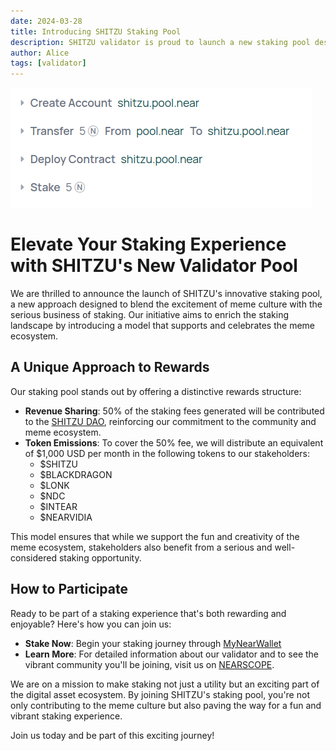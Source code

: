```yaml
---
date: 2024-03-28
title: Introducing SHITZU Staking Pool
description: SHITZU validator is proud to launch a new staking pool designed to celebrate the vibrant meme ecosystem and add a fun element to staking.
author: Alice
tags: [validator]
---
```


![thumbnail](./thumbnail.png)

# Elevate Your Staking Experience with SHITZU's New Validator Pool

We are thrilled to announce the launch of SHITZU's innovative staking pool, a new approach designed to blend the excitement of meme culture with the serious business of staking. Our initiative aims to enrich the staking landscape by introducing a model that supports and celebrates the meme ecosystem.

## A Unique Approach to Rewards

Our staking pool stands out by offering a distinctive rewards structure:

- **Revenue Sharing**: 50% of the staking fees generated will be contributed to the [SHITZU DAO](https://near.org/astraplusplus.ndctools.near/widget/home?tab=proposals&daoId=shitzu.sputnik-dao.near&page=dao), reinforcing our commitment to the community and meme ecosystem.
- **Token Emissions**: To cover the 50% fee, we will distribute an equivalent of $1,000 USD per month in the following tokens to our stakeholders:
  - $SHITZU
  - $BLACKDRAGON
  - $LONK
  - $NDC
  - $INTEAR
  - $NEARVIDIA

This model ensures that while we support the fun and creativity of the meme ecosystem, stakeholders also benefit from a serious and well-considered staking opportunity.

## How to Participate

Ready to be part of a staking experience that's both rewarding and enjoyable? Here's how you can join us:

- **Stake Now**: Begin your staking journey through [MyNearWallet](https://app.mynearwallet.com/staking/shitzu.pool.near/stake)
- **Learn More**: For detailed information about our validator and to see the vibrant community you'll be joining, visit us on [NEARSCOPE](https://nearscope.net/validator/shitzu.pool.near/tab/delegators).

We are on a mission to make staking not just a utility but an exciting part of the digital asset ecosystem. By joining SHITZU's staking pool, you're not only contributing to the meme culture but also paving the way for a fun and vibrant staking experience.

Join us today and be part of this exciting journey!
